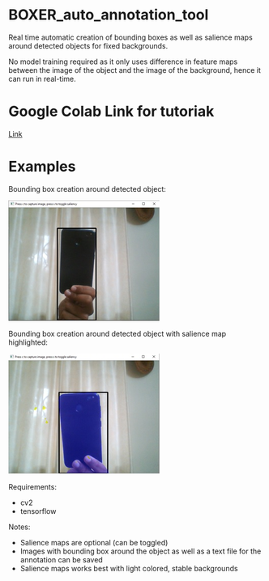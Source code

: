 # BOXER_auto_annotation_tool
Real time automatic creation of bounding boxes as well as salience maps around detected objects for fixed backgrounds.

No model training required as it only uses difference in feature maps between the image of the object and the image of the background, hence it can run in real-time.

# Google Colab Link for tutoriak
[Link](https://colab.research.google.com/github/shreyas-bk/BOXER_auto_annotation_tool/blob/master/BOXER_Make_Bounding_Boxes_Around_Objects.ipynb)

# Examples
Bounding box creation around detected object:

![example](phone_annot_ss.jpg)

Bounding box creation around detected object with salience map highlighted:

![example](phone_annot_ss_salient.jpg)

Requirements:
- cv2
- tensorflow

Notes:
- Salience maps are optional (can be toggled)
- Images with bounding box around the object as well as a text file for the annotation can be saved
- Salience maps works best with light colored, stable backgrounds


